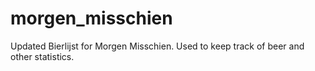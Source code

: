 # morgen_misschien

Updated Bierlijst for Morgen Misschien. Used to keep track of beer and other statistics.

